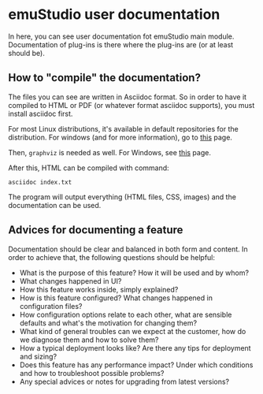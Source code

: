 # emuStudio user documentation

In here, you can see user documentation fot emuStudio main module. Documentation of plug-ins
is there where the plug-ins are (or at least should be).

## How to "compile" the documentation?

The files you can see are written in Asciidoc format. So in order to have it compiled to
HTML or PDF (or whatever format asciidoc supports), you must install asciidoc first.

For most Linux distributions, it's available in default repositories for the distribution.
For windows (and for more information), go to
[this](http://www.methods.co.nz/asciidoc/INSTALL.html#X3) page.

Then, `graphviz` is needed as well. For Windows, see
[this](http://www.graphviz.org/Download_windows.php) page.

After this, HTML can be compiled with command:

    asciidoc index.txt

The program will output everything (HTML files, CSS, images) and the documentation can be used.

## Advices for documenting a feature

Documentation should be clear and balanced in both form and content. In order to achieve that, the following
questions should be helpful:

 - What is the purpose of this feature? How it will be used and by whom?
 - What changes happened in UI?
 - How this feature works inside, simply explained?
 - How is this feature configured? What changes happened in configuration files?
 - How configuration options relate to each other, what are sensible defaults and what's the motivation for changing them?
 - What kind of general troubles can we expect at the customer, how do we diagnose them and how to solve them?
 - How a typical deployment looks like? Are there any tips for deployment and sizing?
 - Does this feature has any performance impact? Under which conditions and how to troubleshoot possible problems?
 - Any special advices or notes for upgrading from latest versions?
